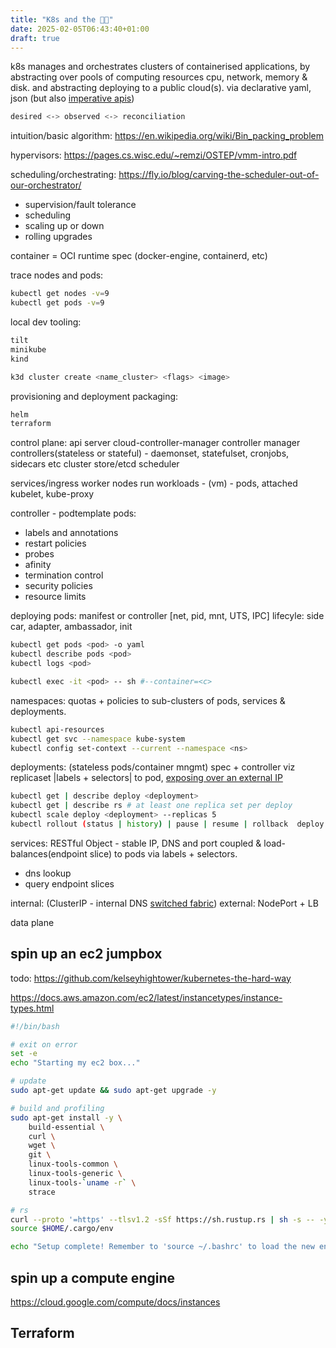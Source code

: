 ```yaml
---
title: "K8s and the 😶‍🌫️"
date: 2025-02-05T06:43:40+01:00
draft: true
---
```


k8s manages and orchestrates clusters of containerised applications, 
by abstracting over pools of computing resources cpu, network, memory & disk. and abstracting deploying to a public cloud(s).
via declarative yaml, json (but also [imperative apis](https://kubernetes.io/docs/tasks/manage-kubernetes-objects/imperative-command/))

```sh
desired <-> observed <-> reconciliation
```

intuition/basic algorithm: https://en.wikipedia.org/wiki/Bin_packing_problem

hypervisors: https://pages.cs.wisc.edu/~remzi/OSTEP/vmm-intro.pdf

scheduling/orchestrating: https://fly.io/blog/carving-the-scheduler-out-of-our-orchestrator/

- supervision/fault tolerance
- scheduling
- scaling up or down
- rolling upgrades

container = OCI runtime spec (docker-engine, containerd, etc)

trace nodes and pods:
```sh
kubectl get nodes -v=9
kubectl get pods -v=9
```

local dev tooling:
```sh
tilt
minikube
kind
```

```sh
k3d cluster create <name_cluster> <flags> <image>
```

provisioning and deployment packaging:
```sh
helm
terraform
```

control plane:
api server
cloud-controller-manager
controller manager
controllers(stateless or stateful) - daemonset, statefulset, cronjobs, sidecars etc
cluster store/etcd
scheduler

services/ingress
worker nodes run workloads - (vm) - pods, attached kubelet, kube-proxy

controller - podtemplate
pods:
- labels and annotations
- restart policies
- probes
- afinity
- termination control
- security policies
- resource limits

deploying pods: manifest or controller [net, pid, mnt, UTS, IPC]
lifecyle: side car, adapter, ambassador, init

```sh
kubectl get pods <pod> -o yaml
kubectl describe pods <pod>
kubectl logs <pod>
```

```sh
kubectl exec -it <pod> -- sh #--container=<c>
```

namespaces: quotas + policies to sub-clusters of pods, services & deployments.
```sh
kubectl api-resources
kubectl get svc --namespace kube-system
kubectl config set-context --current --namespace <ns>
```

deployments: (stateless pods/container mngmt) spec + controller viz replicaset |labels + selectors| to pod,
[exposing over an external IP](https://kubernetes.io/docs/tutorials/stateless-application/expose-external-ip-address/)
```sh
kubectl get | describe deploy <deployment>
kubectl get | describe rs # at least one replica set per deploy
kubectl scale deploy <deployment> --replicas 5
kubectl rollout (status | history) | pause | resume | rollback  deploy <deployment>
```

services: RESTful Object - stable IP, DNS and port coupled & load-balances(endpoint slice) to pods via labels + selectors.
- dns lookup
- query endpoint slices

internal: (ClusterIP - internal DNS [switched fabric](https://en.wikipedia.org/wiki/Switched_fabric))
external: NodePort + LB


data plane

## spin up an ec2 jumpbox

todo: https://github.com/kelseyhightower/kubernetes-the-hard-way

https://docs.aws.amazon.com/ec2/latest/instancetypes/instance-types.html

```sh
#!/bin/bash

# exit on error
set -e
echo "Starting my ec2 box..."

# update
sudo apt-get update && sudo apt-get upgrade -y

# build and profiling
sudo apt-get install -y \
    build-essential \
    curl \
    wget \
    git \
    linux-tools-common \
    linux-tools-generic \
    linux-tools-`uname -r` \
    strace

# rs
curl --proto '=https' --tlsv1.2 -sSf https://sh.rustup.rs | sh -s -- -y
source $HOME/.cargo/env

echo "Setup complete! Remember to 'source ~/.bashrc' to load the new environment variables"
```

## spin up a compute engine
https://cloud.google.com/compute/docs/instances


## Terraform

